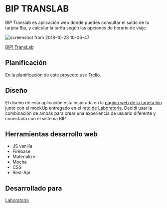 # BIP TRANSLAB

BIP Translab es aplicación web donde puedes consultar el saldo de tu tarjeta Bip, y calcular la tarifa según las opciones de horario de viaje.

![screenshot from 2018-10-23 10-06-47](https://user-images.githubusercontent.com/39122711/47362722-75dd7700-d6ab-11e8-90de-df7fe8f66422.png)

[BIP! TransLab](https://natichan.github.io/TransLab/)

## Planificación

En la planificación de este proyecto use [Trello](https://trello.com/b/kZ4QcznP/translab).

## Diseño
El diseño de esta aplicación esta inspirada en la [página web de la tarjeta bip](http://www.tarjetabip.cl/) junto con el mockUp entregado en el [reto de Laboratoria](https://github.com/natichan/TransLab/blob/master/assets/img/MockUpRetoLaboratoria). Decidi usar la combinación de ambas para crear una experiencia de usuario diferente y conectada con el sistema BIP.

## Herramientas desarrollo web
- JS vanilla
- Firebase
- Materialize
- Mocha
- CSS
- Rest-Api

## Desarrollado para
[Laboratoria](https://www.laboratoria.la/)
